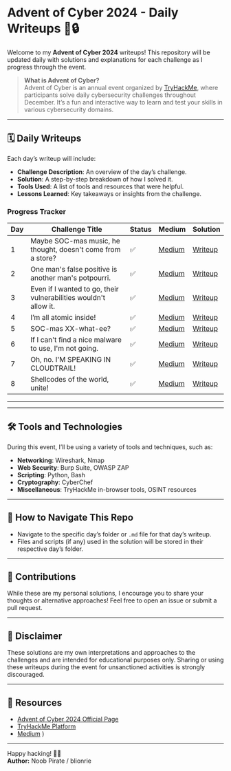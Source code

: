 # Advent of Cyber 2024 - Daily Writeups 🎄🔒

Welcome to my **Advent of Cyber 2024** writeups! This repository will be updated daily with solutions and explanations for each challenge as I progress through the event. 

> **What is Advent of Cyber?**  
> Advent of Cyber is an annual event organized by [TryHackMe](https://tryhackme.com/), where participants solve daily cybersecurity challenges throughout December. It’s a fun and interactive way to learn and test your skills in various cybersecurity domains.

---

## 🗓 Daily Writeups

Each day’s writeup will include:  
- **Challenge Description**: An overview of the day’s challenge.  
- **Solution**: A step-by-step breakdown of how I solved it.  
- **Tools Used**: A list of tools and resources that were helpful.  
- **Lessons Learned**: Key takeaways or insights from the challenge.

### Progress Tracker
| Day | Challenge Title | Status | Medium | Solution |
|-----|-----------------|--------|--------|--------------|
| 1   | Maybe SOC-mas music, he thought, doesn't come from a store? | ✅ | [Medium](https://4nuxd.medium.com/tryhackme-advent-of-cyber-2024-day-1-maybe-soc-mas-music-he-thought-doesnt-come-from-a-a30c6a091294) | [Writeup](./Day1.md) |
| 2   | One man's false positive is another man's potpourri. | ✅ | [Medium](https://medium.com/@yourusername/day2) | [Writeup](./Day2.md) |
| 3   | Even if I wanted to go, their vulnerabilities wouldn't allow it. | ✅ | [Medium](https://medium.com/@yourusername/day3) | [Writeup](./Day3.md) |
| 4   | I’m all atomic inside! | ✅ | [Medium](https://medium.com/@yourusername/day4) | [Writeup](./Day4.md) |
| 5   | SOC-mas XX-what-ee? | ✅ | [Medium](https://medium.com/@yourusername/day5) | [Writeup](./Day5.md) |
| 6   | If I can't find a nice malware to use, I'm not going. | ✅ | [Medium](https://medium.com/@yourusername/day6) | [Writeup](./Day6.md) |
| 7   | Oh, no. I'M SPEAKING IN CLOUDTRAIL! | ✅ | [Medium](https://medium.com/@yourusername/day7) | [Writeup](./Day7.md) |
| 8   | Shellcodes of the world, unite! | ✅ | [Medium](https://medium.com/@yourusername/day8) | [Writeup](./Day8.md) |

---

---

## 🛠 Tools and Technologies
During this event, I’ll be using a variety of tools and techniques, such as:  
- **Networking**: Wireshark, Nmap  
- **Web Security**: Burp Suite, OWASP ZAP  
- **Scripting**: Python, Bash  
- **Cryptography**: CyberChef  
- **Miscellaneous**: TryHackMe in-browser tools, OSINT resources  

---

## 🚀 How to Navigate This Repo
- Navigate to the specific day’s folder or `.md` file for that day’s writeup.  
- Files and scripts (if any) used in the solution will be stored in their respective day’s folder.

---

## 🤝 Contributions
While these are my personal solutions, I encourage you to share your thoughts or alternative approaches! Feel free to open an issue or submit a pull request.  

---

## 📜 Disclaimer
These solutions are my own interpretations and approaches to the challenges and are intended for educational purposes only. Sharing or using these writeups during the event for unsanctioned activities is strongly discouraged.  

---

## 🔗 Resources
- [Advent of Cyber 2024 Official Page](https://tryhackme.com/christmas)  
- [TryHackMe Platform](https://tryhackme.com/)  
- [Medium](https://4nuxd.medium.com)  )  

---

Happy hacking! 🎅🎄  
**Author:**  Noob Pirate / blionrie  

